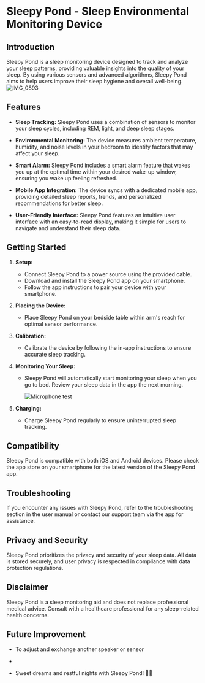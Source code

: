 # Sleepy Pond - Sleep Environmental Monitoring Device

## Introduction

Sleepy Pond is a sleep monitoring device designed to track and analyze your sleep patterns, providing valuable insights into the quality of your sleep. By using various sensors and advanced algorithms, Sleepy Pond aims to help users improve their sleep hygiene and overall well-being.
![IMG_0893](https://github.com/ucfninf/Sleepy-Pond/assets/146268411/b3a43c27-afd1-41b5-9c3e-3a8f9146c1a9)

## Features

- **Sleep Tracking:** Sleepy Pond uses a combination of sensors to monitor your sleep cycles, including REM, light, and deep sleep stages.

- **Environmental Monitoring:** The device measures ambient temperature, humidity, and noise levels in your bedroom to identify factors that may affect your sleep.

- **Smart Alarm:** Sleepy Pond includes a smart alarm feature that wakes you up at the optimal time within your desired wake-up window, ensuring you wake up feeling refreshed.

- **Mobile App Integration:** The device syncs with a dedicated mobile app, providing detailed sleep reports, trends, and personalized recommendations for better sleep.

- **User-Friendly Interface:** Sleepy Pond features an intuitive user interface with an easy-to-read display, making it simple for users to navigate and understand their sleep data.

## Getting Started

1. **Setup:**
   - Connect Sleepy Pond to a power source using the provided cable.
   - Download and install the Sleepy Pond app on your smartphone.
   - Follow the app instructions to pair your device with your smartphone.

2. **Placing the Device:**
   - Place Sleepy Pond on your bedside table within arm's reach for optimal sensor performance.

3. **Calibration:**
   - Calibrate the device by following the in-app instructions to ensure accurate sleep tracking.

4. **Monitoring Your Sleep:**
   - Sleepy Pond will automatically start monitoring your sleep when you go to bed. Review your sleep data in the app the next morning.
  
     ![Microphone test](https://github.com/ucfninf/Sleepy-Pond/assets/146268411/18182c8d-7e97-4528-8c42-8adc72767445)


5. **Charging:**
   - Charge Sleepy Pond regularly to ensure uninterrupted sleep tracking.

## Compatibility

Sleepy Pond is compatible with both iOS and Android devices. Please check the app store on your smartphone for the latest version of the Sleepy Pond app.

## Troubleshooting

If you encounter any issues with Sleepy Pond, refer to the troubleshooting section in the user manual or contact our support team via the app for assistance.

## Privacy and Security

Sleepy Pond prioritizes the privacy and security of your sleep data. All data is stored securely, and user privacy is respected in compliance with data protection regulations.

## Disclaimer

Sleepy Pond is a sleep monitoring aid and does not replace professional medical advice. Consult with a healthcare professional for any sleep-related health concerns.


## Future Improvement
- To adjust and exchange another speaker or sensor
- 

- Sweet dreams and restful nights with Sleepy Pond! 🌙✨
